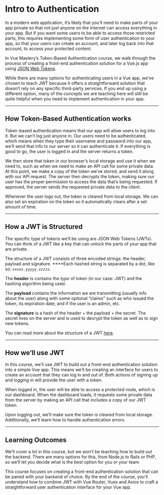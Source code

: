 # Intro to Authentication

In a modern web application, it’s likely that you’ll need to make parts of your app private so that not just anyone on the internet can access everything in your app. But if you want some users to be able to access those restricted parts, this requires implementing some form of user authentication to your app, so that your users can create an account, and later log back into that account, to access your protected content.

In Vue Mastery’s Token-Based Authentication course, we walk through the process of creating a front-end authentication solution for a Vue.js app using [JSON Web Tokens](https://jwt.io/). 

While there are many options for authenticating users in a Vue app, we’ve chosen to teach JWT because it offers a straightforward solution that doesn’t rely on any specific third-party services. If you end up using a different option, many of the concepts we are teaching here will still be quite helpful when you need to implement authentication in your app.


----------
## How Token-Based Authentication works

Token-based authentication means that our app will allow users to log into it. But we can’t log just anyone in. Our users need to be authenticated, which means when they type their username and password into our app, we’ll send that info to our server so it can authenticate it. If everything is good to go, the user is logged in and the server returns a token. 

We then store that token in our browser’s local storage and use it when we need to, such as when we need to make an API call for some private data. At this point, we make a copy of the token we’ve stored, and send it along with our API request. The server then decrypts the token, making sure our user has the proper permission to access the data that’s being requested. If approved, the server sends the requested private data to the client.

Whenever the user logs out, the token is cleared from local storage. We can also set an expiration on the token so it automatically clears after a set amount of time.


----------
## How a JWT is Structured

The specific type of tokens we’ll be using are JSON Web Tokens (JWTs). You can think of a JWT like a key that can unlock the parts of your app that are private. 

The structure of a JWT consists of three encoded strings: the header, payload and signature. ****Each hashed string is separated by a dot, like so: `xxxxx.yyyyy.zzzzz`. 

The **header** is contains the *type* of token (in our case: JWT) and the hashing algorithm being used. 

The **payload** contains the information we are transmitting (usually info about the user) along with some optional “claims” such as who issued the token, its expiration date, and if the user is an admin, etc.

The **signature** is a hash of the header + the payload + the secret. The secret lives on the server and is used to decrypt the token as well as to sign new tokens.

You can read more about the structure of a JWT [here](https://jwt.io/introduction/).


----------
## How we’ll use JWT

In this course, we’ll use JWT to build out a front-end authentication solution into a simple Vue app. This means we’ll be creating an interface for users to create an account that they can log in and out of. Both actions of signing up and logging in will provide the user with a token. 

When logged in, the user will be able to access a protected route, which is our dashboard. When the dashboard loads, it requests some private data from the server by making an API call that includes a copy of our JWT token. 

Upon logging out, we’ll make sure the token is cleared from local storage. Additionally, we’ll learn how to handle authentication errors.


----------
## Learning Outcomes

We’ll cover a lot in this course, but we won’t be teaching how to build out the backend. There are many options for this, from Node.js to Rails or PHP, so we’ll let you decide what is the best option for you or your team.

This course focuses on creating a front-end authentication solution that can be paired with your backend of choice. By the end of the course, you’ll understand how to combine JWT with Vue Router, Vuex and Axios to craft a straightforward user authentication interface for your Vue app.
